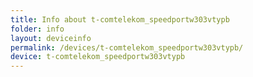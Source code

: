 ```yaml
---
title: Info about t-comtelekom_speedportw303vtypb
folder: info
layout: deviceinfo
permalink: /devices/t-comtelekom_speedportw303vtypb/
device: t-comtelekom_speedportw303vtypb
---
```

